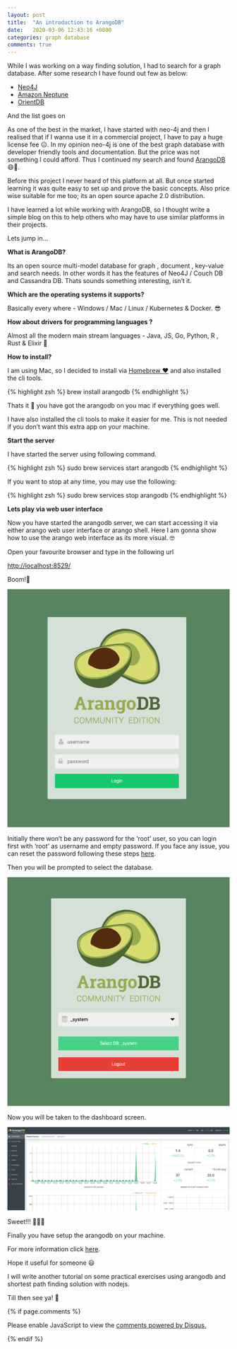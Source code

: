 ```yaml
---
layout: post
title:  "An introduction to ArangoDB"
date:   2020-03-06 12:43:16 +0800
categories: graph database
comments: true
---
```


While I was working on a way finding solution, I had to search for a graph database. After some research I have found out few as below:

* [Neo4J](https://neo4j.com/)
* [Amazon Neptune](https://aws.amazon.com/blogs/aws/amazon-neptune-a-fully-managed-graph-database-service/)
* [OrientDB](https://orientdb.com/)

And the list goes on

As one of the best in the market, I have started with neo-4j and then I realised that if I wanna use it in a commercial project, I have to pay a huge license fee 😑. In my opinion neo-4j is one of the best graph database with developer friendly tools and documentation. But the price was not something I could afford. Thus I continued my search and found [ArangoDB](https://www.arangodb.com/) 😄🕺.

Before this project I never heard of this platform at all. But once started learning it was quite easy to set up and prove the basic concepts. Also price wise suitable for me too; its an open source apache 2.0 distribution.

I have learned a lot while working with ArangoDB, so I thought write a simple blog on this to help others who may have to use similar platforms in their projects.

Lets jump in…

**What is ArangoDB?**

Its an open source multi-model database for graph , document , key-value and search needs. In other words it has the features of Neo4J / Couch DB and Cassandra DB. Thats sounds something interesting, isn’t it.

**Which are the operating systems it supports?**

Basically every where - Windows / Mac / Linux / Kubernetes & Docker. 😎

**How about drivers for programming languages ?**

Almost all the modern main stream languages - Java, JS, Go, Python, R , Rust & Elixir 🤠

**How to install?**

I am using Mac, so I decided to install via [Homebrew ❤️](https://brew.sh/) and also installed the cli tools.

{% highlight zsh %}
	brew install arangodb
{% endhighlight %}

Thats it 🤩 you have got the arangodb on you mac if everything goes well.

I have also installed the cli tools to make it easier for me. This is not needed if you don’t want this extra app on your machine.

**Start the server**

I have started the server using following command.

{% highlight zsh %}
	sudo brew services start arangodb
{% endhighlight %}

If you want to stop at any time, you may use the following:

{% highlight zsh %}
	sudo brew services stop arangodb
{% endhighlight %}

**Lets play via web user interface**

Now you have started the arangodb server, we can start accessing it via either arango web user interface or arango shell. Here I am gonna show how to use the arango web interface as its more visual. 🤓

Open your favourite browser and type in the following url

[http://localhost:8529/](http://localhost:8529/)

Boom!🤘

![Web interface landing screen](/assets/arango_db_post_1.png)

Initially there won’t be any password for the ‘root’ user, so you can login first with ‘root’ as username and empty password. If you face any issue, you can reset the password following these steps [here](https://www.arangodb.com/docs/stable/security-change-root-password.html).

Then you will be prompted to select the database.

![Select database screen](/assets/arango_db_post_2.png)

Now you will be taken to the dashboard screen.

![Dashboard](/assets/arango_db_post_3.png)

Sweet!!! 💪💪💪

Finally you have setup the arangodb on your machine.

For more information click [here](https://www.arangodb.com/arangodb-training-center/first-day/).

Hope it useful for someone 😃

I will write another tutorial on some practical exercises using arangodb and shortest path finding solution with nodejs.

Till then see ya! 🤘


{% if page.comments %}

<div id="disqus_thread"></div>
<script>

/**
*  RECOMMENDED CONFIGURATION VARIABLES: EDIT AND UNCOMMENT THE SECTION BELOW TO INSERT DYNAMIC VALUES FROM YOUR PLATFORM OR CMS.
*  LEARN WHY DEFINING THESE VARIABLES IS IMPORTANT: https://disqus.com/admin/universalcode/#configuration-variables*/
/*
var disqus_config = function () {
this.page.url = 'https://syam00.github.io/graph/database/2020/03/06/introduction-to-arangodb.html';  // Replace PAGE_URL with your page's canonical URL variable
this.page.identifier = '2020/03/06/introduction-to-arangodb'; // Replace PAGE_IDENTIFIER with your page's unique identifier variable
};
*/
(function() { // DON'T EDIT BELOW THIS LINE
var d = document, s = d.createElement('script');
s.src = 'https://https-syam00-github-io.disqus.com/embed.js';
s.setAttribute('data-timestamp', +new Date());
(d.head || d.body).appendChild(s);
})();
</script>
<noscript>Please enable JavaScript to view the <a href="https://disqus.com/?ref_noscript">comments powered by Disqus.</a></noscript>
                            
{% endif %}